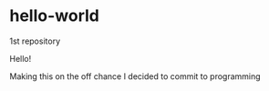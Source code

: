 # hello-world
1st repository 


Hello!

Making this on the off chance I decided to commit to programming 
